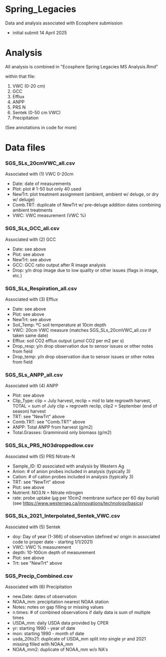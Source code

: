 # Spring_Legacies
Data and analysis associated with Ecosphere submission
- initial submit 14 April 2025

# Analysis 
All analysis is combined in "Ecosphere Spring Legacies MS Analysis.Rmd"

within that file: 
1. VWC (0-20 cm)
2. GCC
3. Efflux
4. ANPP
5. PRS N
6. Sentek (0-50 cm VWC)
7. Precipitation 

(See annotations in code for more)

# Data files
### SGS_SLs_20cmVWC_all.csv
Associated with (1) VWC 0-20cm

- Date: date of measurements
- Plot: plot # 1-50 but only 40 used
- NewTrt: plot treatment assignment (ambient, ambient w/ deluge, or dry w/ deluge)
- Comb.TRT: duplicate of NewTrt w/ pre-deluge addition dates combining ambient treatments
- VWC: VWC measurement (VWC %)

### SGS_SLs_GCC_all.csv
Associated with (2) GCC

- Date: see above
- Plot: see above
- NewTrt: see above
- GCC: GCC ratio output after R image analysis
- Drop: y/n drop image due to low quality or other issues (flags in image, etc.)

### SGS_SLs_Respiration_all.csv
Associated with (3) Efflux

- Date: see above
- Plot: see above
- NewTrt: see above
- Soil_Temp: ºC soil temperature at 10cm depth
- VWC: 20cm VWC measure (matches SGS_SLs_20cmVWC_all.csv if taken same date)
- Efflux: soil CO2 efflux output (µmol CO2 per m2 per s)
- Drop_resp: y/n drop observation due to sensor issues or other notes from field
- Drop_temp: y/n drop observation due to sensor issues or other notes from field

### SGS_SLs_ANPP_all.csv
Associated with (4) ANPP

- Plot: see above
- Clip_Type: clip = July harvest, reclip = mid to late regrowth harvest, TOTAL = sum of July clip + regrowth reclip, clip2 = September (end of season) harvest
- TRT: see "NewTrt" above
- Comb.TRT: see "Comb.TRT" above
- ANPP: Total ANPP from harvest (g/m2)
- Total.Grasses: Gramminoid only biomass (g/m2)

### SGS_SLs_PRS_NO3droppedlow.csv
Associated with (5) PRS Nitrate-N
- Sample_ID: ID associated with analysis by Western Ag
- Anion: # of anion probes included in analysis (typically 3)
- Cation: # of cation probes included in analysis (typically 3)
- TRT: see "NewTrt" above
- Plot: see above
- Nutrient: NO3.N = Nitrate nitrogen
- rate: probe uptake (µg per 10cm2 membrane surface per 60 day burial)
(see https://www.westernag.ca/innovations/technology/basics)

### SGS_SLs_2021_Interpolated_Sentek_VWC.csv
Associated with (5) Sentek
- doy: Day of year (1-366) of observation (defined w/ origin in associated code to proper date - starting 1/1/2021)
- VWC: VWC % measurement
- depth: 10-100cm depth of measurement
- Plot: see above
- Trt: see "NewTrt" above

### SGS_Precip_Combined.csv
Associated with (6) Precipitation

- new.Date: dates of observation
- NOAA_mm: precipitation nearest NOAA station
- Notes: notes on gap filling or missing values
- n.times: # of combined observations if daily data is sum of multiple times
- USDA_mm: daily USDA data provided by CPER
- yr: starting 1990 - year of date
- mon: starting 1990 - month of date
- usda_20to21: duplicate of USDA_mm split into single yr and 2021 missing filled with NOAA_mm
- NOAA_mm2: duplicate of NOAA_mm w/o NA's



